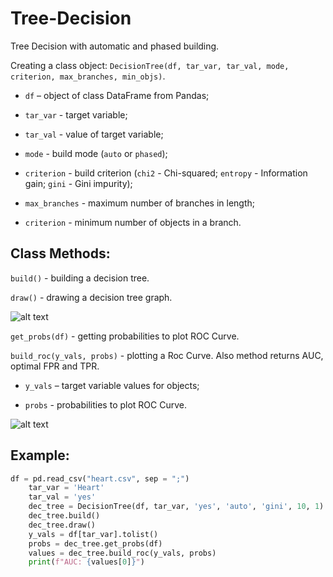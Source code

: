 # Tree-Decision
Tree Decision with automatic and phased building.

Creating a class object: `DecisionTree(df, tar_var, tar_val, mode, criterion, max_branches, min_objs)`.

  * `df` – object of class DataFrame from Pandas;

  * `tar_var` - target variable;

  * `tar_val` - value of target variable;
  
  * `mode` - build mode (`auto` or `phased`);
  
  * `criterion` - build criterion (`chi2` - Chi-squared; `entropy` - Information gain; `gini` - Gini impurity);
  
  * `max_branches` - maximum number of branches in length;
  
  * `criterion` - minimum number of objects in a branch.
  
 ## Class Methods:
  
`build()` - building a decision tree.
  
`draw()` - drawing a decision tree graph.
  
![alt text](https://sun9-12.userapi.com/impg/GQ7PrtBeTn4WD4tpJtLFMXO5dTNMomQUtKdxPg/PPYW8lZn-H8.jpg?size=2560x1023&quality=96&sign=de6ed80e0c120b36f0dea0680524a9e0&type=album)

`get_probs(df)` - getting probabilities to plot ROC Curve.

`build_roc(y_vals, probs)` - plotting a Roc Curve. Also method returns AUC, optimal FPR and TPR.

  * `y_vals` – target variable values for objects;

  * `probs` - probabilities to plot ROC Curve.

![alt text](https://sun9-12.userapi.com/impg/Axawhn5VLSa5D1EdNRF173-zdT1kFtFYAt_MPQ/EX7sb38gEIs.jpg?size=394x278&quality=96&sign=a635440a9ecc87317f52c76537343b43&type=album)

## Example:

```py
df = pd.read_csv("heart.csv", sep = ";")
    tar_var = 'Heart'
    tar_val = 'yes'
    dec_tree = DecisionTree(df, tar_var, 'yes', 'auto', 'gini', 10, 1)
    dec_tree.build()
    dec_tree.draw()
    y_vals = df[tar_var].tolist()
    probs = dec_tree.get_probs(df)
    values = dec_tree.build_roc(y_vals, probs)
    print(f"AUC: {values[0]}")
```
